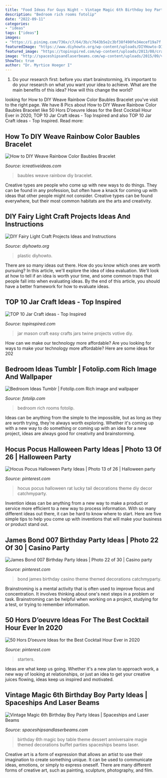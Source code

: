 ```yaml
---
title: "Food Ideas For Guys Night ~ Vintage Magic 6th Birthday boy Party Ideas"
description: "Bedroom rich rooms fotolip"
date: "2022-09-11"
categories:
- "ideas"
tags: ["ideas"]
images:
- "https://i.pinimg.com/736x/c7/64/3b/c7643b5e2c3bf38f490fe34ecef19a7f.jpg"
featuredImage: "https://www.diyhowto.org/wp-content/uploads/DIYHowto-DIY-Fairy-Light-Projects-Instructions-08.jpg"
featured_image: "https://topinspired.com/wp-content/uploads/2013/08/crafts-with-jars_07.jpg"
image: "http://spaceshipsandlaserbeams.com/wp-content/uploads/2015/09/vintage-magic-dessert-table-600x600.jpg"
ShowToc: true
author: "Dr. Myrtice Hoeger I"
---
```



1. Do your research first: before you start brainstorming, it’s important to do your research on what you want your idea to achieve. What are the main benefits of this idea? How will this change the world?

	

		
looking for How to DIY Weave Rainbow Color Baubles Bracelet you've visit to the right page. We have 8 Pics about How to DIY Weave Rainbow Color Baubles Bracelet like 50 Hors D’oeuvre Ideas for the Best Cocktail Hour Ever in 2020, TOP 10 Jar Craft ideas - Top Inspired and also TOP 10 Jar Craft ideas - Top Inspired. Read more:
		
    
## How To DIY Weave Rainbow Color Baubles Bracelet

<img loading=lazy src="https://www.icreativeideas.com/wp-content/uploads/2014/05/How-to-DIY-Weave-Rainbow-Color-Baubles-thumb.jpg" onerror="this.onerror=null;this.src='https://tse2.mm.bing.net/th?id=OIP.tF1cIFsD-3FSkoR4bUEJRAHaHa&amp;pid=15.1';" alt="How to DIY Weave Rainbow Color Baubles Bracelet">

_Source: icreativeideas.com_

>baubles weave rainbow diy bracelet. 

	

Creative types are people who come up with new ways to do things. They can be found in any profession, but often have a knack for coming up with ideas that other people might not consider. Creative types can be found everywhere, but their most common habitats are the arts and creativity.

    
## DIY Fairy Light Craft Projects Ideas And Instructions

<img loading=lazy src="https://www.diyhowto.org/wp-content/uploads/DIYHowto-DIY-Fairy-Light-Projects-Instructions-08.jpg" onerror="this.onerror=null;this.src='https://tse1.mm.bing.net/th?id=OIP.ugInGO5DxGj_7LTgN2cv4QHaQ5&amp;pid=15.1';" alt="DIY Fairy Light Craft Projects Ideas and Instructions">

_Source: diyhowto.org_

>plastic diyhowto. 

	

There are so many ideas out there. How do you know which ones are worth pursuing? In this article, we'll explore the idea of idea evaluation. We'll look at how to tell if an idea is worth your time, and some common traps that people fall into when evaluating ideas. By the end of this article, you should have a better framework for how to evaluate ideas.

    
## TOP 10 Jar Craft Ideas - Top Inspired

<img loading=lazy src="https://topinspired.com/wp-content/uploads/2013/08/crafts-with-jars_07.jpg" onerror="this.onerror=null;this.src='https://tse3.mm.bing.net/th?id=OIP.RiHHYhKlPza7ke_FWPELBQHaJ3&amp;pid=15.1';" alt="TOP 10 Jar Craft ideas - Top Inspired">

_Source: topinspired.com_

>jar mason craft easy crafts jars twine projects votive diy. 

	

How can we make our technology more affordable?
Are you looking for ways to make your technology more affordable? Here are some ideas for 202
    
## Bedroom Ideas Tumblr | Fotolip.com Rich Image And Wallpaper

<img loading=lazy src="http://www.fotolip.com/wp-content/uploads/2016/05/Bedroom-Ideas-Tumblr-8.jpg" onerror="this.onerror=null;this.src='https://tse1.mm.bing.net/th?id=OIP.BpGPy-FbAarNiW1DJatcBAHaJ4&amp;pid=15.1';" alt="Bedroom Ideas Tumblr | Fotolip.com Rich image and wallpaper">

_Source: fotolip.com_

>bedroom rich rooms fotolip. 

	

Ideas can be anything from the simple to the impossible, but as long as they are worth trying, they're always worth exploring. Whether it's coming up with a new way to do something or coming up with an idea for a new project, ideas are always good for creativity and brainstorming.

    
## Hocus Pocus Halloween Party Ideas | Photo 13 Of 26 | Halloween Party

<img loading=lazy src="https://i.pinimg.com/736x/c7/64/3b/c7643b5e2c3bf38f490fe34ecef19a7f.jpg" onerror="this.onerror=null;this.src='https://tse3.mm.bing.net/th?id=OIP.pLyjXDLkP-cxjqDZDlG0QwHaLJ&amp;pid=15.1';" alt="Hocus Pocus Halloween Party Ideas | Photo 13 of 26 | Halloween party">

_Source: pinterest.com_

>hocus pocus halloween rat lucky tail decorations theme diy decor catchmyparty. 

	

Invention ideas can be anything from a new way to make a product or service more efficient to a new way to process information. With so many different ideas out there, it can be hard to know where to start. Here are five simple tips to help you come up with inventions that will make your business or product stand out.

    
## James Bond 007 Birthday Party Ideas | Photo 22 Of 30 | Casino Party

<img loading=lazy src="https://i.pinimg.com/736x/a3/6f/e3/a36fe34f6ee9fea21fe389c7f30394a0--th-party-birthday-party-ideas.jpg" onerror="this.onerror=null;this.src='https://tse2.mm.bing.net/th?id=OIP.VFAO2eMLUibjZO8STN1JbQHaJ3&amp;pid=15.1';" alt="James Bond 007 Birthday Party Ideas | Photo 22 of 30 | Casino party">

_Source: pinterest.com_

>bond james birthday casino theme themed decorations catchmyparty. 

	

Brainstroming is a mental activity that is often used to improve focus and concentration. It involves thinking about one's next steps in a problem or task. Brainstroming can be helpful when working on a project, studying for a test, or trying to remember information.

    
## 50 Hors D’oeuvre Ideas For The Best Cocktail Hour Ever In 2020

<img loading=lazy src="https://i.pinimg.com/736x/fc/64/34/fc6434e5c66cf57685203b1f56553ec1.jpg" onerror="this.onerror=null;this.src='https://tse2.mm.bing.net/th?id=OIP.2B0qhEqZDP8pEYGHGmKeRgHaKE&amp;pid=15.1';" alt="50 Hors D’oeuvre Ideas for the Best Cocktail Hour Ever in 2020">

_Source: pinterest.com_

>starters. 

	

Ideas are what keep us going. Whether it's a new plan to approach work, a new way of looking at relationships, or just an idea to get your creative juices flowing, ideas keep us inspired and motivated.

    
## Vintage Magic 6th Birthday Boy Party Ideas | Spaceships And Laser Beams

<img loading=lazy src="http://spaceshipsandlaserbeams.com/wp-content/uploads/2015/09/vintage-magic-dessert-table-600x600.jpg" onerror="this.onerror=null;this.src='https://tse2.mm.bing.net/th?id=OIP.XyV5atm1kq3DQsibgXIIVQHaHa&amp;pid=15.1';" alt="Vintage Magic 6th Birthday Boy Party Ideas | Spaceships and Laser Beams">

_Source: spaceshipsandlaserbeams.com_

>birthday 6th magic boy table theme dessert anniversaire magie themed decorations buffet parties spaceships beams laser. 

	

Creative art is a form of expression that allows an artist to use their imagination to create something unique. It can be used to communicate ideas, emotions, or simply to express oneself. There are many different forms of creative art, such as painting, sculpture, photography, and film.

